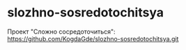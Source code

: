 # slozhno-sosredotochitsya
Проект "Сложно сосредоточиться": https://github.com/KogdaGde/slozhno-sosredotochitsya.git
